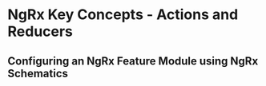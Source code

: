 # NgRx Key Concepts - Actions and Reducers

## Configuring an NgRx Feature Module using NgRx Schematics

